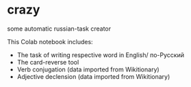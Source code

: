 # crazy
some automatic russian-task creator

This Colab notebook includes:
  - The task of writing respective word in English/ по-Русский
  - The card-reverse tool
  - Verb conjugation (data imported from Wikitionary)
  - Adjective declension (data imported from Wikitionary)

